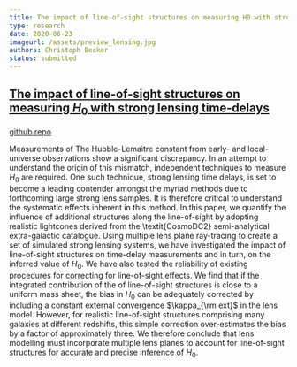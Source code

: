 ```yaml
---
title: The impact of line-of-sight structures on measuring H0 with strong lensing time-delays
type: research
date: 2020-06-23
imageurl: /assets/preview_lensing.jpg
authors: Christoph Becker
status: submitted
---
```


## [The impact of line-of-sight structures on measuring $H_0$ with strong lensing time-delays](https://arxiv.org/pdf/2006.08540.pdf)
[github repo](https://github.com/Christovis/H0_measure)

Measurements of The Hubble-Lemaitre constant from early- and local-universe observations show a significant discrepancy.  In an attempt to understand the origin of this mismatch, independent techniques to measure $H_0$ are required. One such technique, strong lensing time delays, is set to become a leading contender amongst the myriad methods due to forthcoming large strong lens samples. It is therefore critical to understand the systematic effects inherent in this method. In this paper, we quantify the influence of additional structures along the line-of-sight by adopting realistic lightcones derived from the \textit{CosmoDC2}  semi-analytical extra-galactic catalogue. Using multiple lens plane ray-tracing to create a set of simulated strong lensing systems, we have investigated the impact of line-of-sight structures on time-delay measurements and in turn, on the inferred value of $H_0$. We have also tested the reliability of existing procedures for correcting for line-of-sight effects. We find that if the integrated contribution of the of line-of-sight structures is close to a uniform mass sheet, the bias in $H_0$ can be adequately corrected by including a constant external convergence $\kappa_{\rm ext}$ in the lens model. However, for realistic line-of-sight structures comprising many galaxies at different redshifts, this simple correction over-estimates the bias by a factor of approximately three. We therefore conclude that lens modelling must incorporate multiple lens planes to account for line-of-sight structures for accurate and precise inference of $H_0$.
